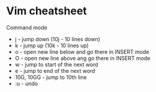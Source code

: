 Vim cheatsheet
=======

Command mode
- j - jump down (10j - 10 lines down)
- k - jump up (10k - 10 lines up)
- o - open new line below and go there in INSERT mode
- O - open new line above ang go there in INSERT mode
- w - jump to start of the next word
- e - jump to end of the next word
- 10G, 10GG - jump to 10th line
- :u - undo

